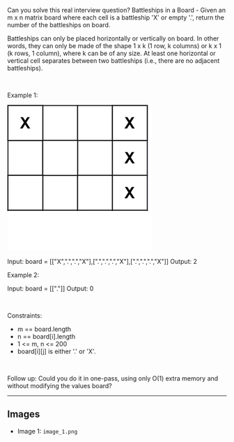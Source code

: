 Can you solve this real interview question? Battleships in a Board - Given an m x n matrix board where each cell is a battleship 'X' or empty '.', return the number of the battleships on board.

Battleships can only be placed horizontally or vertically on board. In other words, they can only be made of the shape 1 x k (1 row, k columns) or k x 1 (k rows, 1 column), where k can be of any size. At least one horizontal or vertical cell separates between two battleships (i.e., there are no adjacent battleships).

 

Example 1:

![Example 1](./image_1.png)


Input: board = [["X",".",".","X"],[".",".",".","X"],[".",".",".","X"]]
Output: 2


Example 2:


Input: board = [["."]]
Output: 0


 

Constraints:

 * m == board.length
 * n == board[i].length
 * 1 <= m, n <= 200
 * board[i][j] is either '.' or 'X'.

 

Follow up: Could you do it in one-pass, using only O(1) extra memory and without modifying the values board?

---

## Images

- Image 1: `image_1.png`

